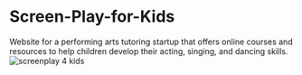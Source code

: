 # Screen-Play-for-Kids
 Website for a performing arts tutoring startup that offers online courses and resources to help children develop their acting, singing, and dancing skills.
![screenplay 4 kids](https://user-images.githubusercontent.com/42332056/236107026-ecc1fe75-4198-4c5a-b03d-54b4106f3464.png)
